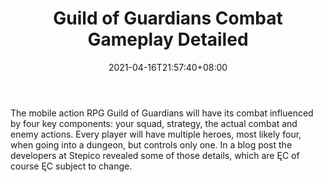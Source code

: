 ﻿---
title: "Guild of Guardians Combat Gameplay Detailed"
date: 2021-04-16T21:57:40+08:00
lastmod: 2021-04-16T16:45:40+08:00
draft: false
authors: ["Joy"]
description: "The mobile action RPG Guild of Guardians will have its combat influenced by four key components: your squad, strategy, the actual combat and enemy actions. Every player will have multiple heroes, most likely four, when going into a dungeon, but controls only one. In a blog post the developers at Stepico revealed some of those details, which are ĘC of course ĘC subject to change."
featuredImage: "guild-of-guardians-combat-gameplay-detailed.png"
tags: ["Racing Games","Play to Earn"]
categories: ["news"]
news: ["Racing Games"]
weight: 
lightgallery: true
pinned: false
recommend: false
recommend1: false
---

The mobile action RPG Guild of Guardians will have its combat influenced by four key components: your squad, strategy, the actual combat and enemy actions. Every player will have multiple heroes, most likely four, when going into a dungeon, but controls only one. In a blog post the developers at Stepico revealed some of those details, which are ĘC of course ĘC subject to change.

<!--more-->

